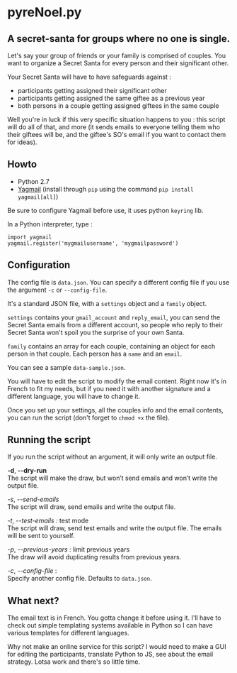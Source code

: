 # pyreNoel.py

## A secret-santa for groups where no one is single.

Let's say your group of friends or your family is comprised of couples. You want to organize a Secret Santa for every person and their significant other.

Your Secret Santa will have to have safeguards against :
  
  - participants getting assigned their significant other
  - participants getting assigned the same giftee as a previous year
  - both persons in a couple getting assigned giftees in the same couple

Well you're in luck if this very specific situation happens to you : this script will do all of that, and more (it sends emails to everyone telling them who their giftees will be, and the giftee's SO's email if you want to contact them for ideas).

## Howto

- Python 2.7
- [Yagmail](https://github.com/kootenpv/yagmail) (install through `pip` using the command `pip install yagmail[all]`)

Be sure to configure Yagmail before use, it uses python `keyring` lib.

In a Python interpreter, type :

    import yagmail
    yagmail.register('mygmailusername', 'mygmailpassword')

## Configuration

The config file is `data.json`. You can specify a different config file if you use the argument `-c` or `--config-file`.

It's a standard JSON file, with a `settings` object and a `family` object.

`settings` contains your `gmail_account` and `reply_email`, you can send the Secret Santa emails from a different account, so people who reply to their Secret Santa won't spoil you the surprise of your own Santa.

`family` contains an array for each couple, containing an object for each person in that couple. Each person has a `name` and an `email`.

You can see a sample `data-sample.json`.

You will have to edit the script to modify the email content. Right now it's in French to fit my needs, but if you need it with another signature and a different language, you will have to change it.

Once you set up your settings, all the couples info and the email contents, you can run the script (don't forget to `chmod +x` the file).

## Running the script

If you run the script without an argument, it will only write an output file.

**-d**, **--dry-run**    
The script will make the draw, but won’t send emails and won’t write the output file.

*-s*, *--send-emails*    
The script will draw, send emails and write the output file.

*-t*, *--test-emails* : test mode    
The script will draw, send test emails and write the output file. The emails will be sent to yourself.

*-p*, *--previous-years* : limit previous years    
The draw will avoid duplicating results from previous years.

*-c*, *--config-file* :    
Specify another config file. Defaults to `data.json`.

## What next?

The email text is in French. You gotta change it before using it. I'll have to check out simple templating systems available in Python so I can have various templates for different languages.

Why not make an online service for this script? I would need to make a GUI for editing the participants, translate Python to JS, see about the email strategy. Lotsa work and there's so little time.
